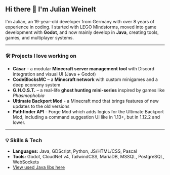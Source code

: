 ## Hi there 👋 I'm Julian Weinelt

I'm Julian, an 19-year-old developer from Germany with over 8 years of experience in coding.
I started with LEGO Mindstorms, moved into game development with **Godot**, and now mainly develop in **Java**, creating tools, games, and multiplayer systems.

---

### 🛠️ Projects I love working on

* **Cäsar** – a modular **Minecraft server management tool** with Discord integration and visual UI (Java + Godot)
* **CodeBlocksMC** – a **Minecraft network** with custom minigames and a deep economy system
* **G.H.O.S.T.** – a real-life **ghost hunting mini-series** inspired by games like *Phasmophobia*
* **Ultimate Backport Mod** - a Minecraft mod that brings features of new updates to the old versions
* **Pathfinder API** - Forge Mod which adds logics for the Ultimate Backport Mod, including a command suggestion UI like in 1.13+, but in 1.12.2 and lower.

---

### 💡 Skills & Tech

* **Languages:** Java, GDScript, Python, JS/HTML/CSS, Pascal
* **Tools:** Godot, CloudNet v4, TailwindCSS, MariaDB, MSSQL, PostgreSQL, WebSockets
* [View used Java libs here](https://github.com/JWeinelt/JWeinelt/blob/main/Java_Libs.md)
